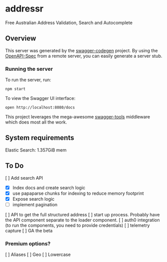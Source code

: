 # addressr

Free Australian Address Validation, Search and Autocomplete

## Overview

This server was generated by the [swagger-codegen](https://github.com/swagger-api/swagger-codegen) project. By using the [OpenAPI-Spec](https://github.com/OAI/OpenAPI-Specification) from a remote server, you can easily generate a server stub.

### Running the server

To run the server, run:

```
npm start
```

To view the Swagger UI interface:

```
open http://localhost:8080/docs
```

This project leverages the mega-awesome [swagger-tools](https://github.com/apigee-127/swagger-tools) middleware which does most all the work.

## System requirements

Elastic Search: 1.357GiB mem

## To Do

[ ] Add search API

- [x] Index docs and create search logic
- [x] use papaparse chunks for indexing to reduce memory footprint
- [x] Expose search logic
- [ ] implement pagination

[ ] API to get the full structured address
[ ] start up process. Probably have the API component separate to the loader component.
[ ] auth0 integration (to run the components, you need to provide credentials)
[ ] telemetry capture
[ ] GA the beta

### Premium options?

[ ] Aliases
[ ] Geo
[ ] Lowercase
